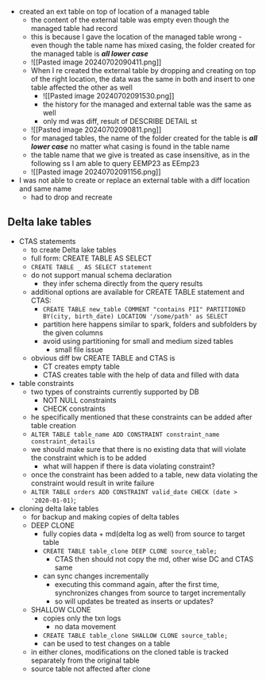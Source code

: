 - created an ext table on top of location of a managed table
	- the content of the external table was empty even though the managed table had record
	- this is because I gave the location of the managed table wrong 
			- even though the table name has mixed casing, the folder created for the managed table is ***all lower case***
	- ![[Pasted image 20240702090411.png]]
	- When I re created the external table by dropping and creating on top of the right location, the data was the same in both and insert to one table affected the other as well
		- ![[Pasted image 20240702091530.png]]
		- the history for the managed and external table was the same as well
		- only md was diff, result of DESCRIBE DETAIL st
	- ![[Pasted image 20240702090811.png]]
	- for managed tables, the name of the folder created for the table is ***all lower case*** no matter what casing is found in the table name
	- the table name that we give is treated as case insensitive, as in the following ss I am able to query EEMP23 as EEmp23
	- ![[Pasted image 20240702091156.png]]
- I was not able to create or replace an external table with a diff location and same name
	- had to drop and recreate


## Delta lake tables
- CTAS statements
	- to create Delta lake tables
	- full form: CREATE TABLE AS SELECT
	- `CREATE TABLE _ AS SELECT statement`
	- do not support manual schema declaration
		- they infer schema directly from the query results
	- additional options are available for CREATE TABLE statement and CTAS:
		- `CREATE TABLE new_table COMMENT "contains PII" PARTITIONED BY(city, birth_date) LOCATION '/some/path' as SELECT`
		- partition here happens similar to spark, folders and subfolders by the given columns
		- avoid using partitioning for small and medium sized tables
			- small file issue
	- obvious diff bw CREATE TABLE and CTAS is 
		- CT creates empty table
		- CTAS creates table with the help of data and filled with data
- table constraints
	- two types of constraints currently supported by DB
		- NOT NULL constraints
		- CHECK constraints
	- he specifically mentioned that these constraints can be added after table creation
	- `ALTER TABLE table_name ADD CONSTRAINT constraint_name constraint_details`
	- we should make sure that there is no existing data that will violate the constraint which is to be added
		- what will happen if there is data violating constraint?
	- once the constraint has been added to a table, new data violating the constraint would result in write failure
	- `ALTER TABLE orders ADD CONSTRAINT valid_date CHECK (date > '2020-01-01)`;
- cloning delta lake tables
	- for backup and making copies of delta tables
	- DEEP CLONE
		- fully copies data + md(delta log as well) from source to target table
		- `CREATE TABLE table_clone DEEP CLONE source_table;`
			- CTAS then should not copy the md, other wise DC and CTAS same
		- can sync changes incrementally
			- executing this command again, after the first time, synchronizes changes from source to target incrementally
			- so will updates be treated as inserts or updates?
	- SHALLOW CLONE
		- copies only the txn logs
			- no data movement
		- `CREATE TABLE table_clone SHALLOW CLONE source_table;`
		- can be used to test changes on a table
	- in either clones, modifications on the cloned table is tracked separately from the original table
	- source table not affected after clone